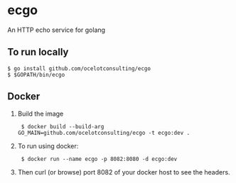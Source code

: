 # ecgo
An HTTP echo service for golang

## To run locally
    $ go install github.com/ocelotconsulting/ecgo
    $ $GOPATH/bin/ecgo

## Docker
1. Build the image

        $ docker build --build-arg GO_MAIN=github.com/ocelotconsulting/ecgo -t ecgo:dev .

2. To run using docker:

        $ docker run --name ecgo -p 8082:8080 -d ecgo:dev

3. Then curl (or browse) port 8082 of your docker host to see the headers.
